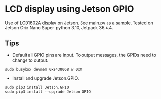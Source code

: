 # LCD display using Jetson GPIO
Use of LCD1602A display on Jetson.
See main.py as a sample. 
Tested on Jetson Orin Nano Super, python 3.10, Jetpack 36.4.4.

## Tips
- Default all GPIO pins are input. To output messages, the GPIOs need to change to output.
```
sudo busybox devmem 0x2430068 w 0x8
```
- Install and upgrade Jetson.GPIO.
```
sudo pip3 install Jetson.GPIO
sudo pip3 install --upgrade Jetson.GPIO
```